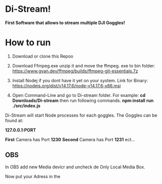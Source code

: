 ﻿# Di-Stream! 
**First Software that allows to stream multiple DJI Goggles!**
 
# How to run

1. Download or clone this Repoo

2. Download Ffmpeg.exe unzip it and move the ffmpeg. exe to bin folder: 
https://www.gyan.dev/ffmpeg/builds/ffmpeg-git-essentials.7z

3. Install Nodej if you dont have it yet on your system. 
Link for Binary: 
https://nodejs.org/dist/v14.17.6/node-v14.17.6-x86.msi

4. Open Command-Line and go to Di-stream folder. For example:
**cd Downloads/Di-stream** 
then run following commands. 
**npm install**
**run ./src/index.js**

Di-Stream will start Node processes for each goggles. The Goggles can be found at:

**127.0.0.1:PORT**

**First** Camera has Port **1230**
**Second** Camera has Port **1231** ect... 


## OBS

In OBS add new Media devicr and uncheck de Only Local Media Box. 

Now put your Adress in the 





